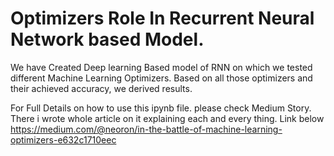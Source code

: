 # Optimizers Role In Recurrent Neural Network based Model.

 We have Created Deep learning Based model of RNN on which we tested different Machine Learning Optimizers.
 Based on all those optimizers and their achieved accuracy, we derived results.
 
 For Full Details on how to use this ipynb file. please check Medium Story.
 There i wrote whole article on it explaining each and every thing. Link below
https://medium.com/@neoron/in-the-battle-of-machine-learning-optimizers-e632c1710eec
